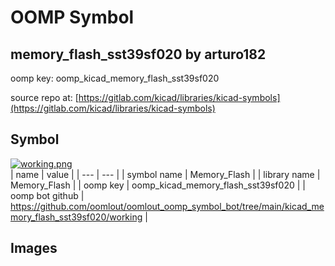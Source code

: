 # OOMP Symbol  
## memory_flash_sst39sf020  by arturo182  
  
oomp key: oomp_kicad_memory_flash_sst39sf020  
  
source repo at: [https://gitlab.com/kicad/libraries/kicad-symbols](https://gitlab.com/kicad/libraries/kicad-symbols)  
## Symbol  
  
[![working.png](working_600.png)](working.png)  
| name | value | 
| --- | --- | 
| symbol name | Memory_Flash | 
| library name | Memory_Flash | 
| oomp key | oomp_kicad_memory_flash_sst39sf020 | 
| oomp bot github | https://github.com/oomlout/oomlout_oomp_symbol_bot/tree/main/kicad_memory_flash_sst39sf020/working | 
## Images  
